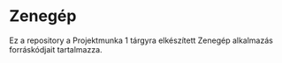 # Zenegép
Ez a repository a Projektmunka 1 tárgyra elkészített Zenegép alkalmazás forráskódjait tartalmazza.
